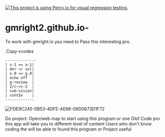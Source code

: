 [![This project is using Percy.io for visual regression testing.](https://percy.io/static/images/percy-badge.svg)](https://percy.io/Gmright2/Gmright2-)

# gmright2.github.io-
 To work with gmright.io you need to 
Pass this interesting pro.


.Copy->codes 
 

    --------------
    | s-1 == a-1|
    | der </ vol|
    | x.0 =< g.0|
    | echo off  |
    | g-review  |
    | 2/c~>c-2  |
    | sub-vision|
    | cont$v    |
    -------------

![FDE9C245-0B53-4DFE-AE66-06D0673D1F72](https://user-images.githubusercontent.com/59498844/75740404-23fc2680-5ccd-11ea-8fa9-64bc13e7dede.jpeg)


Do project:
Open/web map to start using this program or one Olof 
Code pro this app will take you to different level of content 
Users who don't know coding the will be able to found this program or 
Project useful 


